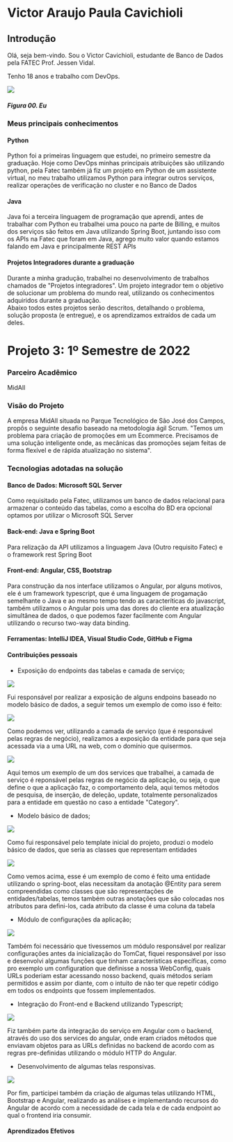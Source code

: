# Victor Araujo Paula Cavichioli

## Introdução

Olá, seja bem-vindo. Sou o Victor Cavichioli, estudante de Banco de Dados pela FATEC Prof. Jessen Vidal. 

Tenho 18 anos e trabalho com DevOps. <br/>

<img src="https://avatars.githubusercontent.com/u/79488234?v=4"/>

##### *Figura 00. Eu*

### Meus principais conhecimentos

#### Python

Python foi a primeiras linguagem que estudei, no primeiro semestre da graduação. Hoje como DevOps minhas principais atribuições são utilizando python, pela Fatec também
já fiz um projeto em Python de um assistente virtual, no meu trabalho utilizamos Python para integrar outros serviços, realizar operações de verificação no cluster e
no Banco de Dados

#### Java
Java foi a terceira linguagem de programação que aprendi, antes de trabalhar com Python eu trabalhei uma pouco na parte de Billing, e muitos dos serviços são feitos
em Java utilizando Spring Boot, juntando isso com os APIs na Fatec que foram em Java, agrego muito valor quando estamos falando em Java e principalmente REST APIs

#### Projetos Integradores durante a graduação 
Durante a minha gradução, trabalhei no desenvolvimento de trabalhos chamados de "Projetos integradores". Um projeto integrador tem o objetivo de solucionar um problema do mundo real, utilizando os conhecimentos adquiridos durante a graduação.<br/>
Abaixo todos estes projetos serão descritos, detalhando o problema, solução proposta (e entregue), e os aprendizamos extraídos de cada um deles.

# Projeto 3: 1º Semestre de 2022


### Parceiro Acadêmico
MidAll


### Visão do Projeto


A empresa MidAll situada no Parque Tecnológico de São José dos Campos, propôs o seguinte desafio baseado na metodologia ágil Scrum. "Temos um problema para criação de promoções em um Ecommerce. Precisamos de uma solução inteligente onde, as mecânicas das promoções sejam feitas de forma flexível e de rápida atualização no sistema".

### Tecnologias adotadas na solução

#### Banco de Dados: Microsoft SQL Server
Como requisitado pela Fatec, utilizamos um banco de dados relacional para armazenar o conteúdo das tabelas, como a escolha do BD era opcional optamos por utilizar
o Microsoft SQL Server

#### Back-end: Java e Spring Boot
Para relização da API utilizamos a linguagem Java (Outro requisito Fatec) e o framework rest Spring Boot 

#### Front-end: Angular, CSS, Bootstrap
Para construção da nos interface utilizamos o Angular, por alguns motivos, ele é um framework typescript, que é uma linguagem de progamação semelhante o Java e ao mesmo tempo tendo as caracteríticas do javascript, também utilizamos o Angular pois uma das dores do cliente era atualização simultânea de dados, o que podemos fazer facilmente com Angular utilizando o recurso two-way data binding.

#### Ferramentas: IntelliJ IDEA, Visual Studio Code, GitHub e Figma

#### Contribuições pessoais

- Exposição do endpoints das tabelas e camada de serviço;

<img src="https://github.com/VictorCavichioli/bertoti/blob/main/metodologia/image-meto/resources.png"/>


Fui responsável por realizar a exposição de alguns endpoins baseado no modelo básico de dados, a seguir temos um exemplo de como isso é feito:

<img src="https://github.com/VictorCavichioli/bertoti/blob/main/metodologia/image-meto/resourcesMethods.png"/> 


Como podemos ver, utilizando a camada de serviço (que é responsável pelas regras de negócio), realizamos a exposição da entidade para que seja acessada via
a uma URL na web, com o domínio que quisermos.


<img src="https://github.com/VictorCavichioli/bertoti/blob/main/metodologia/image-meto/serviceExemplo.png"/>

Aqui temos um exemplo de um dos services que trabalhei, a camada de serviço é reponsável pelas regras de negócio da aplicação, ou seja, o que define o que 
a aplicação faz, o comportamento dela, aqui temos métodos de pesquisa, de inserção, de deleção, update, totalmente personalizados para a entidade em questão
no caso a entidade "Category".


- Modelo básico de dados;

<img src="https://github.com/VictorCavichioli/bertoti/blob/main/metodologia/image-meto/domain.png"/>

Como fui responsável pelo template inicial do projeto, produzi o modelo básico de dados, que seria as classes que representam entidades


<img src="https://github.com/VictorCavichioli/bertoti/blob/main/metodologia/image-meto/domainExemplo.png"/> 

Como vemos acima, esse é um exemplo de como é feito uma entidade utilizando o spring-boot, elas necessitam da anotação @Entity para serem compreendidas como
classes que são representações de entidades/tabelas, temos também outras anotações que são colocadas nos atributos para defini-los, cada atributo da classe é
uma coluna da tabela


- Módulo de configurações da aplicação;

<img src="https://github.com/VictorCavichioli/bertoti/blob/main/metodologia/image-meto/config-module.png"/>

Também foi necessário que tivessemos um módulo responsável por realizar configurações antes da inicialização do TomCat, fiquei responsável por isso e desenvolvi algumas funções que tinham características específicas, como pro exemplo um configuration que definisse a nossa WebConfig, quais URLs poderiam estar acessando nosso backend, quais métodos seriam permitidos e assim por diante, com o intuito de não ter que repetir código em todos os endpoints que fossem implementados.


- Integração do Front-end e Backend utilizando Typescript;

<img src="https://github.com/VictorCavichioli/bertoti/blob/main/metodologia/image-meto/service-front.png"/> 

Fiz também parte da integração do serviço em Angular com o backend, através do uso dos services do angular, onde eram criados métodos que enviavam objetos para as URLs definidas no backend de acordo com as regras pre-definidas utilizando o módulo HTTP do Angular.


- Desenvolvimento de algumas telas responsivas.

<img src="https://github.com/VictorCavichioli/bertoti/blob/main/metodologia/image-meto/html.png"/> 

Por fim, participei também da criação de algumas telas utilizando HTML, Bootstrap e Angular, realizando as análises e implementando recursos do Angular de acordo com a necessidade de cada tela e de cada endpoint ao qual o frontend iria consumir.


#### Aprendizados Efetivos 

